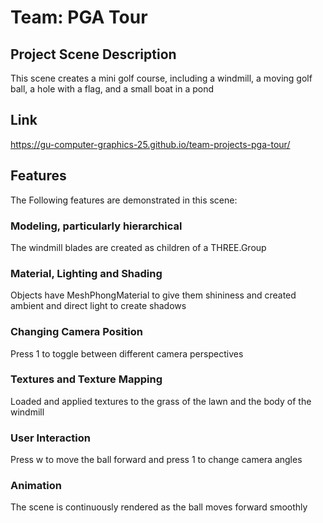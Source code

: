 # Team: PGA Tour
## Project Scene Description
This scene creates a mini golf course, including a windmill, a moving golf ball, a hole with a flag, and a small boat in a pond
## Link
https://gu-computer-graphics-25.github.io/team-projects-pga-tour/
## Features
The Following features are demonstrated in this scene:
### Modeling, particularly hierarchical
The windmill blades are created as children of a THREE.Group
### Material, Lighting and Shading
Objects have MeshPhongMaterial to give them shininess and created ambient and direct light to create shadows
### Changing Camera Position
Press 1 to toggle between different camera perspectives
### Textures and Texture Mapping
Loaded and applied textures to the grass of the lawn and the body of the windmill
### User Interaction
Press w to move the ball forward and press 1 to change camera angles
### Animation
The scene is continuously rendered as the ball moves forward smoothly
